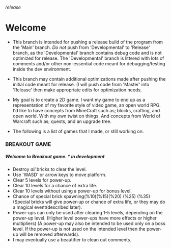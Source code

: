 ###### release 
# Welcome

* This branch is intended for pushing a release build of the program from the 'Main' branch. *Do not* push from 'Developmental' to 'Release' branch, as the 'Developmental' branch contains debug code and is not optimized for release. The 'Developmental' branch is littered with lots of comments and/or other non-essential code meant for debugging/testing inside the dev environment. 

* This branch may contain additional optimizations made after pushing the initial code meant for release. (I will push code from 'Master' into 'Release' then make appropriate edits for optimization needs. 

* My goal is to create a 2D game. I want my game to end up as a representation of my favorite style of video game, an open world RPG. I'd like to have concepts from MineCraft such as; blocks, crafting, and open world. With my own twist on things. And concepts from World of Warcraft such as; quests, and an upgrade tree.

* The following is a list of games that I made, or still working on. 


###  **BREAKOUT GAME**

##### Welcome to Breakout game. *  in development 

* Destroy *all* bricks to clear the level.
* Use 'WASD' or arrow keys to move platform.
* Clear 5 levels for power-up.
* Clear 10 levels for a chance of extra life.
* Clear 10 levels without using a power-up for bonus level.
* Chance of special brick spawning(%10)(%15)(%20) (%25) (%35) (Special bricks will give power-up or chance of extra life, or they may do a magical event(described later). 
* Power-ups can only be used after clearing 1-5 levels, depending on the power-up level. (Higher level power-ups have more effects or higher multipliers) (A power-up may also be intended to be used only on a boss level. If the power-up is not used on the intended level then the power-up will be removed afterwards). 
* I may eventually use a beautifier to clean out comments. 
